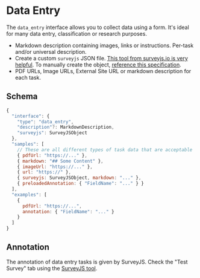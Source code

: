 # Data Entry

The `data_entry` interface allows you to collect data using a form. It's ideal for many data entry, classification or research purposes.

- Markdown description containing images, links or instructions. Per-task and/or universal description.
- Create a custom `surveyjs` JSON file. [This tool from surveyjs.io is very helpful](https://surveyjs.io/create-survey/). To manually create the object, [reference this specification](https://github.com/CollegeAI/material-survey/blob/master/docs/material-survey-format.md).
- PDF URLs, Image URLs, External Site URL or markdown description for each task.

## Schema

```javascript
{
  "interface": {
    "type": "data_entry",
    "description"?: MarkdownDescription,
    "surveyjs": SurveyJSObject
  },
  "samples": [
    // These are all different types of task data that are acceptable
    { pdfUrl: "https://..." },
    { markdown: "## Some Content" },
    { imageUrl: "https://..." },
    { url: "https://" },
    { surveyjs: SurveyJSObject, markdown: "..." },
    { preloadedAnnotation: { "FieldName": "..." } }
  ],
  "examples": [
    {
      pdfUrl: "https://...",
      annotation: { "FieldName": "..." }
    }
  ]
}
```

## Annotation

The annotation of data entry tasks is given by SurveyJS. Check the "Test Survey" tab using the [SurveyJS tool](https://surveyjs.io/create-survey/).
